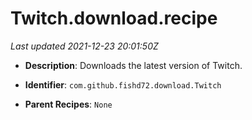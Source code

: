 # Twitch.download.recipe

_Last updated 2021-12-23 20:01:50Z_

- **Description**: Downloads the latest version of Twitch.

- **Identifier**: `com.github.fishd72.download.Twitch`

- **Parent Recipes**: `None`
